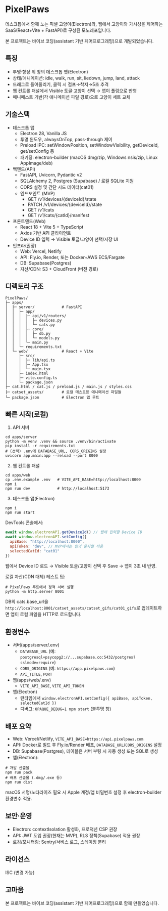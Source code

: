 # PixelPaws

데스크톱에서 함께 노는 픽셀 고양이(Electron)와, 웹에서 고양이와 가시성을 제어하는 SaaS(React+Vite + FastAPI)로 구성된 모노레포입니다.

본 프로젝트는 바이브 코딩(assistant 기반 페어프로그래밍)으로 개발되었습니다.

## 특징
- 투명·항상 위 창의 데스크톱 펫(Electron)
- 상태/애니메이션: idle, walk, run, sit, liedown, jump, land, attack
- 드래그로 들어올리기, 클릭 시 점프→착지→5초 추격
- 웹 컨트롤 패널에서 Visible 토글·고양이 선택 → 앱이 폴링으로 반영
- 매니페스트 기반(각 애니메이션 파일 경로)으로 고양이 세트 교체

## 기술스택
- 데스크톱 앱
  - Electron 28, Vanilla JS
  - 투명 윈도우, alwaysOnTop, pass-through 제어
  - Preload IPC: setWindowPosition, setWindowVisibility, getDeviceId, get/setConfig 등
  - 패키징: electron-builder (macOS dmg/zip, Windows nsis/zip, Linux AppImage/deb)
- 백엔드(API)
  - FastAPI, Uvicorn, Pydantic v2
  - SQLAlchemy 2, Postgres (Supabase) / 로컬 SQLite 지원
  - CORS 설정 및 간단 시드 데이터(cat01)
  - 엔드포인트 (MVP)
    - GET /v1/devices/{deviceId}/state
    - PATCH /v1/devices/{deviceId}/state
    - GET /v1/cats
    - GET /v1/cats/{catId}/manifest
- 프론트엔드(Web)
  - React 18 + Vite 5 + TypeScript
  - Axios 기반 API 클라이언트
  - Device ID 입력 → Visible 토글/고양이 선택/저장 UI
- 인프라(권장)
  - Web: Vercel, Netlify
  - API: Fly.io, Render, 또는 Docker+AWS ECS/Fargate
  - DB: Supabase(Postgres)
  - 자산/CDN: S3 + CloudFront (버전 경로)

## 디렉토리 구조
```
PixelPaws/
├─ apps/
│  ├─ server/            # FastAPI
│  │  ├─ app/
│  │  │  ├─ api/v1/routers/
│  │  │  │  ├─ devices.py
│  │  │  │  └─ cats.py
│  │  │  ├─ core/
│  │  │  │  ├─ db.py
│  │  │  │  └─ models.py
│  │  │  └─ main.py
│  │  └─ requirements.txt
│  └─ web/               # React + Vite
│     ├─ src/
│     │  ├─ lib/api.ts
│     │  ├─ App.tsx
│     │  └─ main.tsx
│     ├─ index.html
│     ├─ vite.config.ts
│     └─ package.json
├─ cat.html / cat.js / preload.js / main.js / styles.css
├─ catset_assets/        # 로컬 테스트용 애니메이션 파일들
└─ package.json          # Electron 앱 루트
```

## 빠른 시작(로컬)
1) API 서버
```
cd apps/server
python -m venv .venv && source .venv/bin/activate
pip install -r requirements.txt
# (선택) .env에 DATABASE_URL, CORS_ORIGINS 설정
uvicorn app.main:app --reload --port 8000
```

2) 웹 컨트롤 패널
```
cd apps/web
cp .env.example .env   # VITE_API_BASE=http://localhost:8000
npm i
npm run dev            # http://localhost:5173
```

3) 데스크톱 앱(Electron)
```
npm i
npm run start
```
DevTools 콘솔에서:
```js
await window.electronAPI.getDeviceId() // 웹에 입력할 Device ID
await window.electronAPI.setConfig({
  apiBase: "http://localhost:8000",
  apiToken: "dev", // MVP에서는 임의 문자열 허용
  selectedCatId: "cat01"
})
```
웹에서 Device ID 로드 → Visible 토글/고양이 선택 후 Save → 앱이 3초 내 반영.

로컬 자산(CDN 대체) 테스트 팁:
```
# PixelPaws 루트에서 정적 서버 실행
python -m http.server 8001
```
DB의 cats.base_url을 `http://localhost:8001/catset_assets/catset_gifs/cat01_gifs`로 업데이트하면 앱이 로컬 파일을 HTTP로 로드합니다.

## 환경변수
- 서버(apps/server/.env)
  - `DATABASE_URL` (예: `postgresql+psycopg2://...supabase.co:5432/postgres?sslmode=require`)
  - `CORS_ORIGINS` (예: `https://app.pixelpaws.com`)  
  - `API_TITLE`, `PORT`
- 웹(apps/web/.env)
  - `VITE_API_BASE`, `VITE_API_TOKEN`
- 앱(Electron)
  - 런타임에서 `window.electronAPI.setConfig({ apiBase, apiToken, selectedCatId })`
  - 디버그: `OPAQUE_DEBUG=1 npm start` (불투명 창)

## 배포 요약
- Web: Vercel/Netlify, `VITE_API_BASE=https://api.pixelpaws.com`
- API: Docker로 빌드 후 Fly.io/Render 배포, `DATABASE_URL`/`CORS_ORIGINS` 설정
- DB: Supabase(Postgres), 테이블은 서버 부팅 시 자동 생성 또는 SQL로 생성
- 앱(Electron):
```
# 개발 산출물
npm run pack
# 배포 산출물 (.dmg/.exe 등)
npm run dist
```
macOS 서명/노타라이즈 필요 시 Apple 계정/앱 비밀번호 설정 후 electron-builder 환경변수 적용.

## 보안·운영
- Electron: contextIsolation 활성화, 프로덕션 CSP 권장
- API: JWT 도입 권장(현재는 MVP), RLS 정책(Supabase) 적용 권장
- 로깅/모니터링: Sentry/서비스 로그, 스테이징 분리

## 라이선스
ISC (변경 가능)

## 고마움
본 프로젝트는 바이브 코딩(assistant 기반 페어프로그래밍)으로 함께 만들었습니다.
